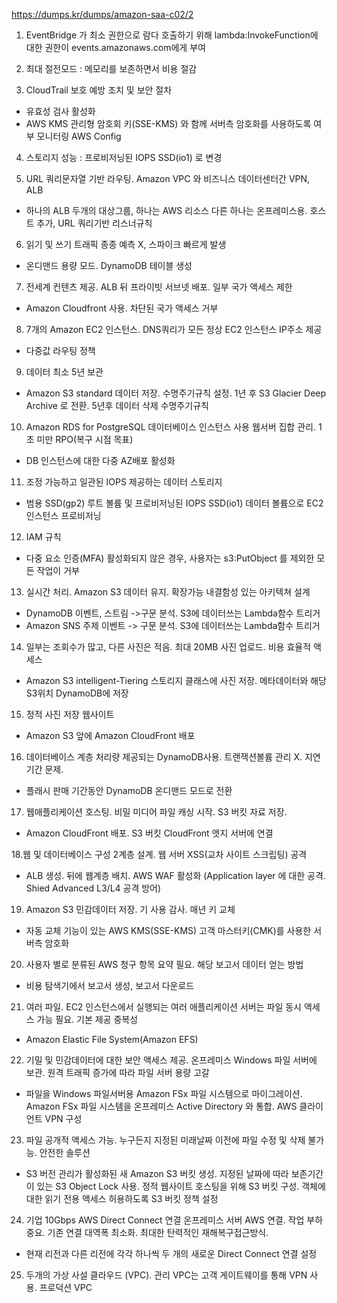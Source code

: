 https://dumps.kr/dumps/amazon-saa-c02/2


1. EventBridge 가 최소 권한으로 람다 호출하기 위해 lambda:InvokeFunction에 대한 권한이 events.amazonaws.com에게 부여

2. 최대 절전모드 : 메모리를 보존하면서 비용 절감

3. CloudTrail 보호 예방 조치 및 보안 절차
- 유효성 검사 활성화
- AWS KMS 관리형 암호회 키(SSE-KMS) 와 함께 서버측 암호화를 사용하도록 여부 모니터링 AWS Config

4. 스토리지 성능 : 프로비저닝된 IOPS SSD(io1) 로 변경


5.  URL 쿼리문자열 기반 라우팅.  Amazon VPC 와 비즈니스 데이터센터간 VPN, ALB
- 하나의 ALB 두개의 대상그룹, 하나는 AWS 리소스 다른 하나는 온프레미스용. 호스트 추가, URL 쿼리기반 리스너규칙


6. 읽기 및 쓰기 트래픽 종종 예측 X, 스파이크 빠르게 발생
- 온디맨드 용량 모드. DynamoDB 테이블 생성


7. 전세계 컨텐츠 제공. ALB 뒤 프라이빗 서브넷 배포. 일부 국가 액세스 제한
- Amazon Cloudfront 사용. 차단된 국가 액세스 거부

8. 7개의 Amazon EC2 인스턴스. DNS쿼리가 모든 정상 EC2 인스턴스 IP주소 제공
- 다중값 라우팅 정책

9. 데이터 최소 5년 보관
- Amazon S3 standard 데이터 저장. 수명주기규칙 설정. 1년 후 S3 Glacier Deep Archive 로 전환. 5년후 데이터 삭제 수명주기규칙

10. Amazon RDS for PostgreSQL 데이터베이스 인스턴스 사용 웹서버 집합 관리. 1초 미만 RPO(복구 시점 목표)
- DB 인스턴스에 대한 다중 AZ배포 활성화


11. 조정 가능하고 일관된 IOPS 제공하는 데이터 스토리지
- 범용 SSD(gp2) 루트 볼륨 및 프로비저닝된 IOPS SSD(io1) 데이터 볼륨으로 EC2인스턴스 프로비저닝


12. IAM 규칙
- 다중 요소 인증(MFA) 활성화되지 않은 경우, 사용자는 s3:PutObject 를 제외한 모든 작업이 거부


13. 실시간 처리. Amazon S3 데이터 유지. 확장가능 내결함성 있는 아키텍쳐 설계
- DynamoDB 이벤트, 스트림 ->구문 분석. S3에 데이터쓰는 Lambda함수 트리거
- Amazon SNS 주제 이벤트 -> 구문 분석. S3에 데이터쓰는 Lambda함수 트리거


14. 일부는 조회수가 많고, 다른 사진은 적음. 최대 20MB 사진 업로드. 비용 효율적 액세스
- Amazon S3 intelligent-Tiering 스토리지 클래스에 사진 저장. 메타데이터와 해당 S3위치 DynamoDB에 저장


15. 정적 사진 저장 웹사이트
- Amazon S3 앞에 Amazon CloudFront 배포


16. 데이터베이스 계층 처리량 제공되는 DynamoDB사용. 트랜잭션볼륨 관리 X. 지연기간 문제.
- 플래시 판매 기간동안 DynamoDB 온디맨드 모드로 전환

17. 웹애플리케이션 호스팅. 비밀 미디어 파일 캐싱 시작. S3 버킷 자료 저장.  
- Amazon CloudFront 배포. S3 버킷 CloudFront 엣지 서버에 연결


18.웹 및 데이터베이스 구성 2계층 설계. 웹 서버 XSS(교차 사이트 스크립팅) 공격
- ALB 생성. 뒤에 웹계층 배치. AWS WAF 활성화 (Application layer 에 대한 공격. Shied Advanced L3/L4 공격 방어)


19. Amazon S3 민감데이터 저장. 기 사용 감사. 매년 키 교체
- 자동 교체 기능이 있는 AWS KMS(SSE-KMS) 고객 마스터키(CMK)를 사용한 서버측 암호화


20. 사용자 별로 분류된 AWS 청구 항목 요약 필요. 해당 보고서 데이터 얻는 방법
- 비용 탐색기에서 보고서 생성, 보고서 다운로드


21. 여러 파일. EC2 인스턴스에서 실행되는 여러 애플리케이션 서버는 파일 동시 액세스 가능 필요. 기본 제공 중복성
- Amazon Elastic File System(Amazon EFS)


22. 기밀 및 민감데이터에 대한 보안 액세스 제공. 온프레미스 Windows 파일 서버에 보관. 원격 트래픽 증가에 따라 파일 서버 용량 고갈
- 파일을 Windows 파일서버용 Amazon FSx 파일 시스템으로 마이그레이션. Amazon FSx 파일 시스템을 온프레미스 Active Directory 와 통합. AWS 클라이언트 VPN 구성 


23. 파일 공개적 액세스 가능. 누구든지 지정된 미래날짜 이전에 파일 수정 및 삭제 불가능. 안전한 솔루션
- S3 버전 관리가 활성화된 새 Amazon S3 버킷 생성. 지정된 날짜에 따라 보존기간이 있는 S3 Object Lock 사용. 
  정적 웹사이트 호스팅을 위해 S3 버킷 구성. 
  객체에 대한 읽기 전용 액세스 허용하도록 S3 버킷 정책 설정
  
  
24. 기업 10Gbps AWS Direct Connect 연결 온프레미스 서버 AWS 연결. 작업 부하 중요. 기존 연결 대역폭 최소화. 최대한 탄력적인 재해복구접근방식.
- 현재 리전과 다른 리전에 각각 하나씩 두 개의 새로운 Direct Connect 연결 설정

25. 두개의 가상 사설 클라우드 (VPC). 관리 VPC는 고객 게이트웨이를 통해 VPN 사용. 프로덕션 VPC

